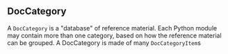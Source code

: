 ## DocCategory

A `DocCategory` is a "database" of reference material.
Each Python module may contain more than one category,
based on how the reference material can be grouped. A
DocCategory is made of many `DocCategoryItem`s
